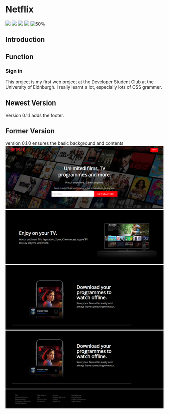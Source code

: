 # Netflix
![](https://img.shields.io/badge/language-css-red.svg)
![](https://img.shields.io/badge/language-html-blue.svg)
![](https://img.shields.io/badge/license-MIT-000000.svg)
![](https://img.shields.io/badge/github-v0.1.1-519dd9.svg)
![50%](https://progress-bar.dev/50)

## Introduction


## Function
### Sign in


This project is my first web project at the Developer Student Club at the University of Eidnburgh. I really learnt a lot, especially lots of CSS grammer.

## Newest Version
Version 0.1.1 adds the footer.



## Former Version
version 0.1.0 ensures the basic background and contents
![Bgd and icon](https://github.com/JIAQING-XIE/Netflix/blob/main/imgs/netflix_clone1.png)
![Bgd and icon](https://github.com/JIAQING-XIE/Netflix/blob/main/imgs/netflix_clone2.png)
![Bgd and icon](https://github.com/JIAQING-XIE/Netflix/blob/main/imgs/netflix_clone3.png)
![Bgd and icon](https://github.com/JIAQING-XIE/Netflix/blob/main/imgs/netflix_clone4.png)
